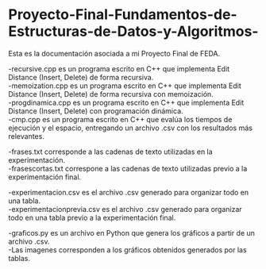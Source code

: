 # Proyecto-Final-Fundamentos-de-Estructuras-de-Datos-y-Algoritmos-

Esta es la documentación asociada a mi Proyecto Final de FEDA.  

-recursive.cpp es un programa escrito en C++ que implementa Edit Distance (Insert, Delete) de forma recursiva.  
-memoization.cpp es un programa escrito en C++ que implementa Edit Distance (Insert, Delete) de forma recursiva con memoización.  
-progdinamica.cpp es un programa escrito en C++ que implementa Edit Distance (Insert, Delete) con programación dinámica.  
-cmp.cpp es un programa escrito en C++ que evalúa los tiempos de ejecución y el espacio, entregando un archivo .csv con los resultados más relevantes.   
  
-frases.txt corresponde a las cadenas de texto utilizadas en la experimentación.   
-frasescortas.txt correspone a las cadenas de texto utilizadas previo a la experimentación final.  

-experimentacion.csv es el archivo .csv generado para organizar todo en una tabla.  
-experimentacionprevia.csv es el archivo .csv generado para organizar todo en una tabla previo a la experimentación final.  
  
-graficos.py es un archivo en Python que genera los gráficos a partir de un archivo .csv.  
-Las imagenes corresponden a los gráficos obtenidos generados por las tablas.  
